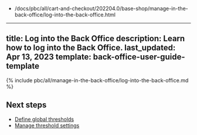   - /docs/pbc/all/cart-and-checkout/202204.0/base-shop/manage-in-the-back-office/log-into-the-back-office.html
---
title: Log into the Back Office
description: Learn how to log into the Back Office.
last_updated: Apr 13, 2023
template: back-office-user-guide-template
---

{% include pbc/all/manage-in-the-back-office/log-into-the-back-office.md %} <!-- To edit, see /_includes/pbc/all/manage-in-the-back-office/log-into-the-back-office.md -->

## Next steps

* [Define global thresholds](/docs/pbc/all/cart-and-checkout/{{page.version}}/base-shop/manage-in-the-back-office/define-global-thresholds.html)
* [Manage threshold settings](/docs/pbc/all/cart-and-checkout/{{page.version}}/base-shop/manage-in-the-back-office/manage-threshold-settings.html)
